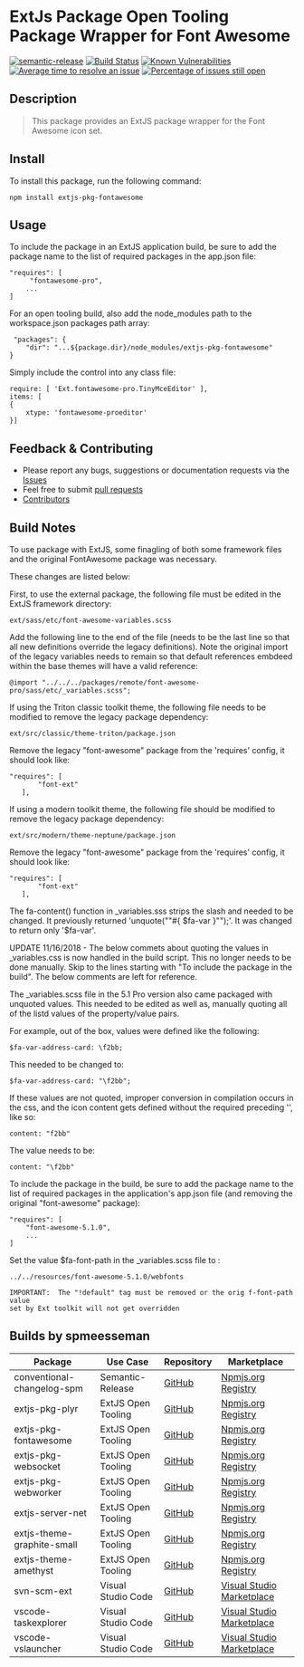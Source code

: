 # ExtJs Package Open Tooling Package Wrapper for Font Awesome

[![semantic-release](https://img.shields.io/badge/%20%20%F0%9F%93%A6%F0%9F%9A%80-semantic--release-e10079.svg)](https://github.com/semantic-release/semantic-release)
[![Build Status](https://dev.azure.com/spmeesseman/extjs-pkg-fontawesome/_apis/build/status/spmeesseman.extjs-pkg-fontawesome?branchName=master)](https://dev.azure.com/spmeesseman/extjs-pkg-fontawesome/_build/latest?definitionId=2&branchName=master)
[![Known Vulnerabilities](https://snyk.io/test/github/spmeesseman/extjs-pkg-fontawesome/badge.svg)](https://snyk.io/test/github/spmeesseman/extjs-pkg-fontawesome)
[![Average time to resolve an issue](https://isitmaintained.com/badge/resolution/spmeesseman/extjs-pkg-fontawesome.svg)](https://isitmaintained.com/project/spmeesseman/extjs-pkg-fontawesome "Average time to resolve an issue")
[![Percentage of issues still open](https://isitmaintained.com/badge/open/spmeesseman/extjs-pkg-fontawesome.svg)](https://isitmaintained.com/project/spmeesseman/extjs-pkg-fontawesome "Percentage of issues still open")

## Description

> This package provides an ExtJS package wrapper for the Font Awesome icon set.

## Install

To install this package, run the following command:

    npm install extjs-pkg-fontawesome

## Usage

To include the package in an ExtJS application build, be sure to add the package name to the list of required packages in the app.json file:

    "requires": [
         "fontawesome-pro",
        ...
    ]

For an open tooling build, also add the node_modules path to the workspace.json packages path array:

     "packages": {
        "dir": "...${package.dir}/node_modules/extjs-pkg-fontawesome"
    }

Simply include the control into any class file:

    require: [ 'Ext.fontawesome-pro.TinyMceEditor' ],
    items: [
    {
        xtype: 'fontawesome-proeditor'
    }]

## Feedback & Contributing

* Please report any bugs, suggestions or documentation requests via the
  [Issues](https://github.com/spmeesseman/extjs-pkg-fontawesome/issues)
* Feel free to submit
  [pull requests](https://github.com/spmeesseman/extjs-pkg-fontawesome/pulls)
* [Contributors](https://github.com/spmeesseman/extjs-pkg-fontawesome/graphs/contributors)

## Build Notes

To use package with ExtJS, some finagling of both some framework files and the original
FontAwesome package was necessary.

These changes are listed below:

First, to use the external package, the following file must be edited in the ExtJS framework 
directory:

    ext/sass/etc/font-awesome-variables.scss

Add the following line to the end of the file (needs to be the last line so that all new
definitions override the legacy definitions).  Note the original import of the legacy variables
needs to remain so that default references embdeed within the base themes will have a valid
reference:

    @import "../../../packages/remote/font-awesome-pro/sass/etc/_variables.scss";

If using the Triton classic toolkit theme, the following file needs to be modified to remove
the legacy package dependency:

    ext/src/classic/theme-triton/package.json

Remove the legacy "font-awesome" package from the 'requires' config, it should look like:

    "requires": [
           "font-ext"
       ],

If using a modern toolkit theme, the following file should be modified to remove the legacy
package dependency:

    ext/src/modern/theme-neptune/package.json

Remove the legacy "font-awesome" package from the 'requires' config, it should look like:

    "requires": [
           "font-ext"
       ],

The fa-content() function in _variables.sss strips the slash and needed to be changed.  It 
previously returned 'unquote("\"#{ $fa-var }\"");'.  It was changed to return only '$fa-var'.

UPDATE 11/16/2018 - The below commets about quoting the values in _variables.css is now handled
in the build script.  This no longer needs to be done manually.  Skip to the lines starting
with "To include the package in the build".  The below comments are left for reference.

The _variables.scss file in the 5.1 Pro version also came packaged with unquoted values.  This 
needed to be edited as well as, manually quoting all of the listd values of the property/value
pairs.

For example, out of the box, values were defined like the following:

    $fa-var-address-card: \f2bb;

This needed to be changed to:

    $fa-var-address-card: "\f2bb";

If these values are not quoted, improper conversion in compilation occurs in the css, and
the icon content gets defined without the required preceding '\', like so:

    content: "f2bb"

The value needs to be:

    content: "\f2bb"

To include the package in the build, be sure to add the package name to the list of required
packages in the application's app.json file (and removing the original "font-awesome" package):

    "requires": [
        "font-awesome-5.1.0",
        ...
    ]

Set the value $fa-font-path in the _variables.scss file to :

    ../../resources/font-awesome-5.1.0/webfonts

    IMPORTANT:  The "!default" tag must be removed or the orig f-font-path value
    set by Ext toolkit will not get overridden

## Builds by spmeesseman

|Package|Use Case|Repository|Marketplace|
|-|-|-|-|
|conventional-changelog-spm|Semantic-Release|[GitHub](https://github.com/spmeesseman/conventional-changelog-spm)|[Npmjs.org Registry](https://www.npmjs.com/package/conventional-changelog-spm)|
|extjs-pkg-plyr|ExtJS Open Tooling|[GitHub](https://github.com/spmeesseman/extjs-pkg-plyr)|[Npmjs.org Registry](https://www.npmjs.com/package/extjs-pkg-plyr)|
|extjs-pkg-fontawesome|ExtJS Open Tooling|[GitHub](https://github.com/spmeesseman/extjs-pkg-fontawesome)|[Npmjs.org Registry](https://www.npmjs.com/package/extjs-pkg-fontawesome)|
|extjs-pkg-websocket|ExtJS Open Tooling|[GitHub](https://github.com/spmeesseman/extjs-pkg-websocket)|[Npmjs.org Registry](https://www.npmjs.com/package/extjs-pkg-websocket)|
|extjs-pkg-webworker|ExtJS Open Tooling|[GitHub](https://github.com/spmeesseman/extjs-pkg-webworker)|[Npmjs.org Registry](https://www.npmjs.com/package/extjs-pkg-webworker)|
|extjs-server-net|ExtJS Open Tooling|[GitHub](https://github.com/spmeesseman/extjs-server-net)|[Npmjs.org Registry](https://www.npmjs.com/package/extjs-server-net)|
|extjs-theme-graphite-small|ExtJS Open Tooling|[GitHub](https://github.com/spmeesseman/extjs-theme-graphite-small)|[Npmjs.org Registry](https://www.npmjs.com/package/extjs-theme-graphite-small)|
|extjs-theme-amethyst|ExtJS Open Tooling|[GitHub](https://github.com/spmeesseman/extjs-theme-amethyst)|[Npmjs.org Registry](https://www.npmjs.com/package/extjs-theme-amethyst)|
|svn-scm-ext|Visual Studio Code|[GitHub](https://github.com/spmeesseman/svn-scm-ext)|[Visual Studio Marketplace](https://marketplace.visualstudio.com/itemdetails?itemName=spmeesseman.svn-scm-ext)|
|vscode-taskexplorer|Visual Studio Code|[GitHub](https://github.com/spmeesseman/vscode-taskexplorer)|[Visual Studio Marketplace](https://marketplace.visualstudio.com/itemdetails?itemName=spmeesseman.vscode-taskexplorer)|
|vscode-vslauncher|Visual Studio Code|[GitHub](https://github.com/spmeesseman/vscode-vslauncher)|[Visual Studio Marketplace](https://marketplace.visualstudio.com/itemdetails?itemName=spmeesseman.vscode-vslauncher)|
